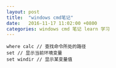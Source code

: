 ```yaml
---
layout: post
title:  "windows cmd笔记"
date:   2016-11-17 11:02:00 +0800
categories: windows cmd 笔记 learn 学习
---
```


```shell
where calc // 查找命令所处的路径
set // 显示当前环境变量
set windir // 显示某变量值
```
